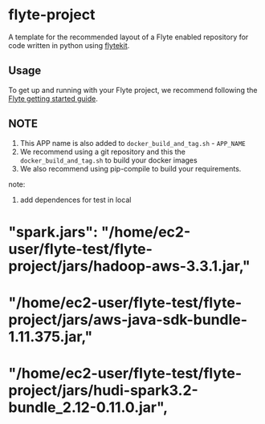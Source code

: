 # flyte-project

A template for the recommended layout of a Flyte enabled repository for code written in python using [flytekit](https://docs.flyte.org/projects/flytekit/en/latest/).

## Usage

To get up and running with your Flyte project, we recommend following the
[Flyte getting started guide](https://docs.flyte.org/en/latest/getting_started.html).


## NOTE
1. This APP name is also added to ``docker_build_and_tag.sh`` - ``APP_NAME``
2. We recommend using a git repository and this the ``docker_build_and_tag.sh``
   to build your docker images
3. We also recommend using pip-compile to build your requirements.

note:
1. add dependences for test in local
# "spark.jars": "/home/ec2-user/flyte-test/flyte-project/jars/hadoop-aws-3.3.1.jar,"
#               "/home/ec2-user/flyte-test/flyte-project/jars/aws-java-sdk-bundle-1.11.375.jar,"
#               "/home/ec2-user/flyte-test/flyte-project/jars/hudi-spark3.2-bundle_2.12-0.11.0.jar",